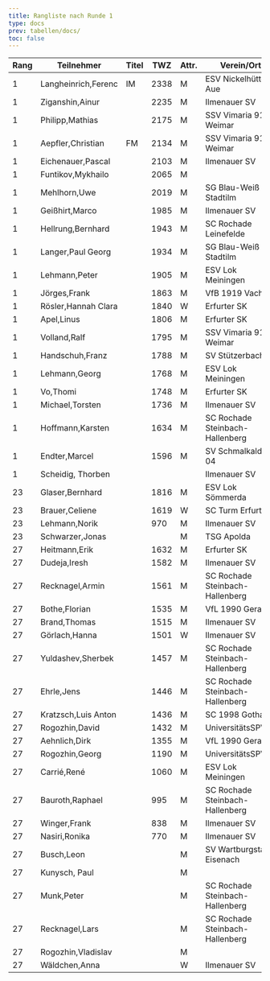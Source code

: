 ```yaml
---
title: Rangliste nach Runde 1
type: docs
prev: tabellen/docs/
toc: false
---
```

| Rang | Teilnehmer          | Titel | TWZ  | Attr. | Verein/Ort                   | Land    | S | R | V | Punkte | Buchholz | SoBerg |
|------|---------------------|-------|------|-------|------------------------------|---------|---|---|---|--------|----------|--------|
| 1    | Langheinrich,Ferenc   | IM    | 2338 | M     | ESV Nickelhütte Aue            | GER     | 1 | 0 | 0 | 1.0    | 0.0      | 0.00   |
| 1    | Ziganshin,Ainur       |       | 2235 | M     | Ilmenauer SV                   | RUS     | 1 | 0 | 0 | 1.0    | 0.0      | 0.00   |
| 1    | Philipp,Mathias       |       | 2175 | M     | SSV Vimaria 91 Weimar          | GER     | 1 | 0 | 0 | 1.0    | 0.0      | 0.00   |
| 1    | Aepfler,Christian     | FM    | 2134 | M     | SSV Vimaria 91 Weimar          | GER     | 1 | 0 | 0 | 1.0    | 0.0      | 0.00   |
| 1    | Eichenauer,Pascal     |       | 2103 | M     | Ilmenauer SV                   | GER     | 1 | 0 | 0 | 1.0    | 0.0      | 0.00   |
| 1    | Funtikov,Mykhailo     |       | 2065 | M     |                                | UKR     | 1 | 0 | 0 | 1.0    | 0.0      | 0.00   |
| 1    | Mehlhorn,Uwe          |       | 2019 | M     | SG Blau-Weiß Stadtilm          | GER     | 1 | 0 | 0 | 1.0    | 0.0      | 0.00   |
| 1    | Geißhirt,Marco        |       | 1985 | M     | Ilmenauer SV                   | GER     | 1 | 0 | 0 | 1.0    | 0.0      | 0.00   |
| 1    | Hellrung,Bernhard     |       | 1943 | M     | SC Rochade Leinefelde          | GER     | 1 | 0 | 0 | 1.0    | 0.0      | 0.00   |
| 1    | Langer,Paul Georg     |       | 1934 | M     | SG Blau-Weiß Stadtilm          | GER     | 1 | 0 | 0 | 1.0    | 0.0      | 0.00   |
| 1    | Lehmann,Peter         |       | 1905 | M     | ESV Lok Meiningen              | GER     | 1 | 0 | 0 | 1.0    | 0.0      | 0.00   |
| 1    | Jörges,Frank          |       | 1863 | M     | VfB 1919 Vacha                 | GER     | 1 | 0 | 0 | 1.0    | 0.0      | 0.00   |
| 1    | Rösler,Hannah Clara   |       | 1840 | W     | Erfurter SK                    | GER     | 1 | 0 | 0 | 1.0    | 0.0      | 0.00   |
| 1    | Apel,Linus            |       | 1806 | M     | Erfurter SK                    | GER     | 1 | 0 | 0 | 1.0    | 0.0      | 0.00   |
| 1    | Volland,Ralf          |       | 1795 | M     | SSV Vimaria 91 Weimar          | GER     | 1 | 0 | 0 | 1.0    | 0.0      | 0.00   |
| 1    | Handschuh,Franz       |       | 1788 | M     | SV Stützerbach                 | GER     | 1 | 0 | 0 | 1.0    | 0.0      | 0.00   |
| 1    | Lehmann,Georg         |       | 1768 | M     | ESV Lok Meiningen              | GER     | 1 | 0 | 0 | 1.0    | 0.0      | 0.00   |
| 1    | Vo,Thomi              |       | 1748 | M     | Erfurter SK                    | GER     | 1 | 0 | 0 | 1.0    | 0.0      | 0.00   |
| 1    | Michael,Torsten       |       | 1736 | M     | Ilmenauer SV                   | GER     | 1 | 0 | 0 | 1.0    | 0.0      | 0.00   |
| 1    | Hoffmann,Karsten      |       | 1634 | M     | SC Rochade Steinbach-Hallenberg | GER    | 1 | 0 | 0 | 1.0    | 0.0      | 0.00   |
| 1    | Endter,Marcel         |       | 1596 | M     | SV Schmalkalden 04             | GER     | 1 | 0 | 0 | 1.0    | 0.0      | 0.00   |
| 1    | Scheidig, Thorben     |       |      |       | Ilmenauer SV                   | GER     | 1 | 0 | 0 | 1.0    | 0.0      | 0.00   |
| 23   | Glaser,Bernhard       |       | 1816 | M     | ESV Lok Sömmerda               | GER     | 0 | 1 | 0 | 0.5    | 0.5      | 0.25   |
| 23   | Brauer,Celiene        |       | 1619 | W     | SC Turm Erfurt                 | GER     | 0 | 1 | 0 | 0.5    | 0.5      | 0.25   |
| 23   | Lehmann,Norik         |       | 970  | M     | Ilmenauer SV                   | GER     | 0 | 1 | 0 | 0.5    | 0.5      | 0.25   |
| 23   | Schwarzer,Jonas       |       |      | M     | TSG Apolda                     | GER     | 0 | 1 | 0 | 0.5    | 0.5      | 0.25   |
| 27   | Heitmann,Erik         |       | 1632 | M     | Erfurter SK                    | GER     | 0 | 0 | 1 | 0.0    | 1.0      | 0.00   |
| 27   | Dudeja,Iresh          |       | 1582 | M     | Ilmenauer SV                   | IND     | 0 | 0 | 1 | 0.0    | 1.0      | 0.00   |
| 27   | Recknagel,Armin       |       | 1561 | M     | SC Rochade Steinbach-Hallenberg | GER    | 0 | 0 | 1 | 0.0    | 1.0      | 0.00   |
| 27   | Bothe,Florian         |       | 1535 | M     | VfL 1990 Gera                  | GER     | 0 | 0 | 1 | 0.0    | 1.0      | 0.00   |
| 27   | Brand,Thomas          |       | 1515 | M     | Ilmenauer SV                   | GER     | 0 | 0 | 1 | 0.0    | 1.0      | 0.00   |
| 27   | Görlach,Hanna         |       | 1501 | W     | Ilmenauer SV                   | GER     | 0 | 0 | 1 | 0.0    | 1.0      | 0.00   |
| 27   | Yuldashev,Sherbek     |       | 1457 | M     | SC Rochade Steinbach-Hallenberg | GER    | 0 | 0 | 1 | 0.0    | 1.0      | 0.00   |
| 27   | Ehrle,Jens            |       | 1446 | M     | SC Rochade Steinbach-Hallenberg | GER    | 0 | 0 | 1 | 0.0    | 1.0      | 0.00   |
| 27   | Kratzsch,Luis Anton   |       | 1436 | M     | SC 1998 Gotha                  | GER     | 0 | 0 | 1 | 0.0    | 1.0      | 0.00   |
| 27   | Rogozhin,David        |       | 1432 | M     | UniversitätsSPVER              | GER     | 0 | 0 | 1 | 0.0    | 1.0      | 0.00   |
| 27   | Aehnlich,Dirk         |       | 1355 | M     | VfL 1990 Gera                  | GER     | 0 | 0 | 1 | 0.0    | 1.0      | 0.00   |
| 27   | Rogozhin,Georg        |       | 1190 | M     | UniversitätsSPVER              | GER     | 0 | 0 | 1 | 0.0    | 1.0      | 0.00   |
| 27   | Carrié,René           |       | 1060 | M     | ESV Lok Meiningen              | GER     | 0 | 0 | 1 | 0.0    | 1.0      | 0.00   |
| 27   | Bauroth,Raphael       |       | 995  | M     | SC Rochade Steinbach-Hallenberg | GER    | 0 | 0 | 1 | 0.0    | 1.0      | 0.00   |
| 27   | Winger,Frank          |       | 838  | M     | Ilmenauer SV                   | GER     | 0 | 0 | 1 | 0.0    | 1.0      | 0.00   |
| 27   | Nasiri,Ronika         |       | 770  | M     | Ilmenauer SV                   | GER     | 0 | 0 | 1 | 0.0    | 1.0      | 0.00   |
| 27   | Busch,Leon            |       |      | M     | SV Wartburgstadt Eisenach      | GER     | 0 | 0 | 1 | 0.0    | 1.0      | 0.00   |
| 27   | Kunysch, Paul         |       |      | M     |                                | GER     | 0 | 0 | 1 | 0.0    | 1.0      | 0.00   |
| 27   | Munk,Peter            |       |      | M     | SC Rochade Steinbach-Hallenberg | GER    | 0 | 0 | 1 | 0.0    | 1.0      | 0.00   |
| 27   | Recknagel,Lars        |       |      | M     | SC Rochade Steinbach-Hallenberg | GER    | 0 | 0 | 1 | 0.0    | 1.0      | 0.00   |
| 27   | Rogozhin,Vladislav    |       |      | M     |                                | GER     | 0 | 0 | 1 | 0.0    | 1.0      | 0.00   |
| 27   | Wäldchen,Anna         |       |      | W     | Ilmenauer SV                   | GER     | 0 | 0 | 1 | 0.0    | 1.0      | 0.00   |

